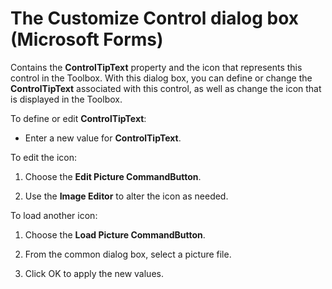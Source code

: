 
# The Customize Control dialog box (Microsoft Forms)

Contains the  **ControlTipText** property and the icon that represents this control in the Toolbox. With this dialog box, you can define or change the **ControlTipText** associated with this control, as well as change the icon that is displayed in the Toolbox.

To define or edit  **ControlTipText**:




- Enter a new value for  **ControlTipText**.
    

To edit the icon:


1. Choose the  **Edit Picture CommandButton**.
    
2. Use the  **Image Editor** to alter the icon as needed.
    

To load another icon:


1. Choose the  **Load Picture CommandButton**.
    
2. From the common dialog box, select a picture file.
    
3. Click OK to apply the new values.
    

